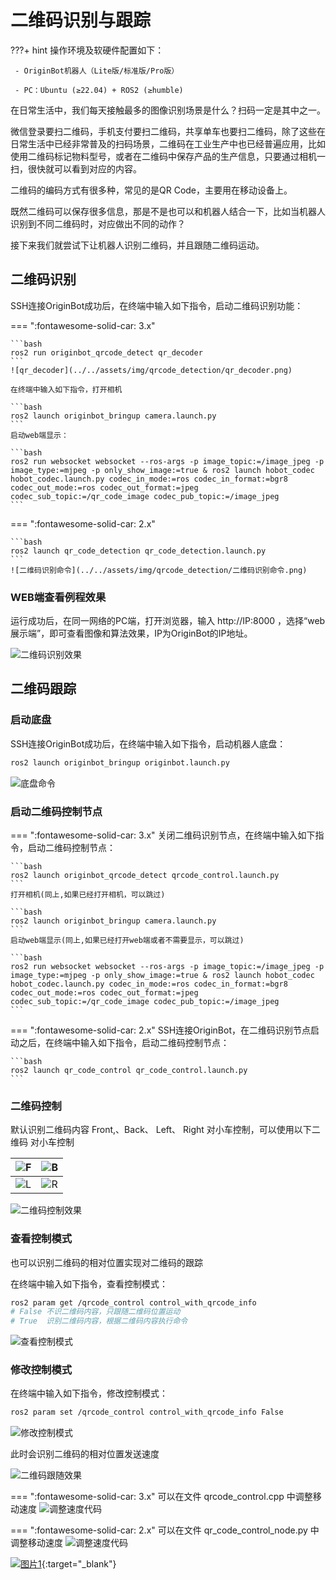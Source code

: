 # **二维码识别与跟踪**

???+ hint
    操作环境及软硬件配置如下：

     - OriginBot机器人（Lite版/标准版/Pro版）
    
     - PC：Ubuntu (≥22.04) + ROS2 (≥humble)


在日常生活中，我们每天接触最多的图像识别场景是什么？扫码一定是其中之一。

微信登录要扫二维码，手机支付要扫二维码，共享单车也要扫二维码，除了这些在日常生活中已经非常普及的扫码场景，二维码在工业生产中也已经普遍应用，比如使用二维码标记物料型号，或者在二维码中保存产品的生产信息，只要通过相机一扫，很快就可以看到对应的内容。

二维码的编码方式有很多种，常见的是QR Code，主要用在移动设备上。

既然二维码可以保存很多信息，那是不是也可以和机器人结合一下，比如当机器人识别到不同二维码时，对应做出不同的动作？

接下来我们就尝试下让机器人识别二维码，并且跟随二维码运动。

## **二维码识别**
SSH连接OriginBot成功后，在终端中输入如下指令，启动二维码识别功能：

=== ":fontawesome-solid-car: 3.x"

    ```bash
    ros2 run originbot_qrcode_detect qr_decoder
    ```
    ![qr_decoder](../../assets/img/qrcode_detection/qr_decoder.png)

    在终端中输入如下指令，打开相机

    ```bash
    ros2 launch originbot_bringup camera.launch.py
    ```
    启动web端显示：

    ```bash
    ros2 run websocket websocket --ros-args -p image_topic:=/image_jpeg -p image_type:=mjpeg -p only_show_image:=true & ros2 launch hobot_codec hobot_codec.launch.py codec_in_mode:=ros codec_in_format:=bgr8 codec_out_mode:=ros codec_out_format:=jpeg codec_sub_topic:=/qr_code_image codec_pub_topic:=/image_jpeg
    ```
=== ":fontawesome-solid-car: 2.x"

    ```bash
    ros2 launch qr_code_detection qr_code_detection.launch.py
    ```
    ![二维码识别命令](../../assets/img/qrcode_detection/二维码识别命令.png)

### **WEB端查看例程效果**

运行成功后，在同一网络的PC端，打开浏览器，输入 http://IP:8000 ，选择“web展示端”，即可查看图像和算法效果，IP为OriginBot的IP地址。

![二维码识别效果](../../assets/img/qrcode_detection/二维码识别效果.png)

## **二维码跟踪**

### **启动底盘**

SSH连接OriginBot成功后，在终端中输入如下指令，启动机器人底盘：

```bash
ros2 launch originbot_bringup originbot.launch.py
```

![底盘命令](../../assets/img/qrcode_detection/底盘命令.png)

### **启动二维码控制节点**

=== ":fontawesome-solid-car: 3.x"
    关闭二维码识别节点，在终端中输入如下指令，启动二维码控制节点：

    ```bash
    ros2 launch originbot_qrcode_detect qrcode_control.launch.py
    ```
    打开相机(同上,如果已经打开相机，可以跳过)

    ```bash
    ros2 launch originbot_bringup camera.launch.py
    ```
    启动web端显示(同上,如果已经打开web端或者不需要显示，可以跳过)

    ```bash
    ros2 run websocket websocket --ros-args -p image_topic:=/image_jpeg -p image_type:=mjpeg -p only_show_image:=true & ros2 launch hobot_codec hobot_codec.launch.py codec_in_mode:=ros codec_in_format:=bgr8 codec_out_mode:=ros codec_out_format:=jpeg codec_sub_topic:=/qr_code_image codec_pub_topic:=/image_jpeg
    ```

=== ":fontawesome-solid-car: 2.x"
    SSH连接OriginBot，在二维码识别节点启动之后，在终端中输入如下指令，启动二维码控制节点：

    ```bash
    ros2 launch qr_code_control qr_code_control.launch.py
    ```

### **二维码控制**

默认识别二维码内容 Front,、Back、 Left、 Right 对小车控制，可以使用以下二维码 对小车控制

| ![F](../../assets/img/qrcode_detection/F.png) | ![B](../../assets/img/qrcode_detection/B.png) |
| ---------------------------------- | ---------------------------------- |
| ![L](../../assets/img/qrcode_detection/L.png) | ![R](../../assets/img/qrcode_detection/R.png) |



![二维码控制效果](../../assets/img/qrcode_detection/二维码控制效果.png)

### **查看控制模式**

也可以识别二维码的相对位置实现对二维码的跟踪

在终端中输入如下指令，查看控制模式：

```bash
ros2 param get /qrcode_control control_with_qrcode_info
# False 不识二维码内容，只跟随二维码位置运动
# True  识别二维码内容，根据二维码内容执行命令
```

![查看控制模式](../../assets/img/qrcode_detection/查看控制模式.png)

### **修改控制模式**

在终端中输入如下指令，修改控制模式：

```bash
ros2 param set /qrcode_control control_with_qrcode_info False
```

![修改控制模式](../../assets/img/qrcode_detection/修改控制模式.png)

此时会识别二维码的相对位置发送速度

![二维码跟随效果](../../assets/img/qrcode_detection/二维码跟随效果.png)

=== ":fontawesome-solid-car: 3.x"
    可以在文件 qrcode_control.cpp 中调整移动速度
    ![调整速度代码](../../assets/img/qrcode_detection/调整速度代码_c.png)

=== ":fontawesome-solid-car: 2.x"
    可以在文件 qr_code_control_node.py 中调整移动速度
    ![调整速度代码](../../assets/img/qrcode_detection/调整速度代码.png)



[![图片1](../../assets/img/footer.png)](https://www.guyuehome.com/){:target="_blank"}
